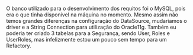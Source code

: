 O banco utilizado para o desenvolvimento dos requitos foi o MySQL, pois era o que tinha disponível na máquina no momento. Mesmo assim não temos grandes diferenças na configuração do DataSource, mudariamos o driver e a String Connection para utilização do Oracle11g. Também eu poderia ter criado 3 tabelas para a Segurança, sendo User, Roles e UserRoles, mas infelizmente estou um pouco sem tempo para um Refactory.
